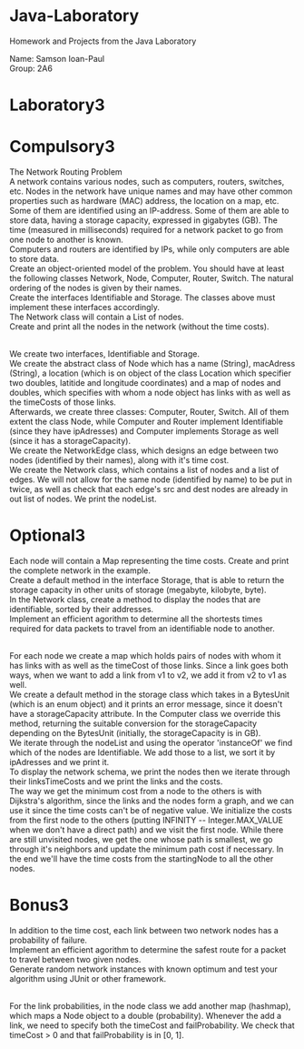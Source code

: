 # Java-Laboratory
 Homework and Projects from the Java Laboratory <br />

Name: Samson Ioan-Paul <br />
Group: 2A6 <br />

# Laboratory3

# Compulsory3
The Network Routing Problem <br />
A network contains various nodes, such as computers, routers, switches, etc. Nodes in the network have unique names and may have other common properties such as hardware (MAC) address, the location on a map, etc.
Some of them are identified using an IP-address. Some of them are able to store data, having a storage capacity, expressed in gigabytes (GB).
The time (measured in milliseconds) required for a network packet to go from one node to another is known. <br />
Computers and routers are identified by IPs, while only computers are able to store data. <br />
Create an object-oriented model of the problem. You should have at least the following classes Network, Node, Computer, Router, Switch. The natural ordering of the nodes is given by their names. <br />
Create the interfaces Identifiable and Storage. The classes above must implement these interfaces accordingly. <br />
The Network class will contain a List of nodes. <br />
Create and print all the nodes in the network (without the time costs). <br /> <br />

We create two interfaces, Identifiable and Storage.  <br />
We create the abstract class of Node which has a name (String), macAdress (String), a location (which is on object of the class Location which specifier two doubles, latitide and longitude coordinates) and a map of nodes and doubles, which specifies with whom a node object has links with as well as the timeCosts of those links. <br />
Afterwards, we create three classes: Computer, Router, Switch. All of them extent the class Node, while Computer and Router implement Identifiable (since they have ipAdresses) and Computer implements Storage as well (since it has a storageCapacity). <br />
We create the NetworkEdge class, which designs an edge between two nodes (identified by their names), along with it's time cost. <br />
We create the Network class, which contains a list of nodes and a list of edges. We will not allow for the same node (identified by name) to be put in twice, as well as check that each edge's src and dest nodes are already in out list of nodes. We print the nodeList. <br />

# Optional3
Each node will contain a Map representing the time costs. Create and print the complete network in the example. <br />
Create a default method in the interface Storage, that is able to return the storage capacity in other units of storage (megabyte, kilobyte, byte). <br />
In the Network class, create a method to display the nodes that are identifiable, sorted by their addresses. <br />
Implement an efficient agorithm to determine all the shortests times required for data packets to travel from an identifiable node to another. <br /> <br />

For each node we create a map which holds pairs of nodes with whom it has links with as well as the timeCost of those links. Since a link goes both ways, when we want to add a link from v1 to v2, we add it from v2 to v1 as well. <br />
We create a default method in the storage class which takes in a BytesUnit (which is an enum object) and it prints an error message, since it doesn't have a storageCapacity attribute. In the Computer class we override this method, returning the suitable conversion for the storageCapacity depending on the BytesUnit (initially, the storageCapacity is in GB). <br />
We iterate through the nodeList and using the operator 'instanceOf' we find which of the nodes are Identifiable. We add those to a list, we sort it by ipAdresses and we print it. <br />
To display the network schema, we print the nodes then we iterate through their linksTimeCosts and we print the links and the costs. <br />
The way we get the minimum cost from a node to the others is with Dijkstra's algorithm, since the links and the nodes form a graph, and we can use it since the time costs can't be of negative value. We initialize the costs from the first node to the others (putting INFINITY -- Integer.MAX_VALUE when we don't have a direct path) and we visit the first node. While there are still unvisited nodes, we get the one whose path is smallest, we go through it's neighbors and update the minimum path cost if necessary. In the end we'll have the time costs from the startingNode to all the other nodes. <br />

# Bonus3

In addition to the time cost, each link between two network nodes has a probability of failure. <br />
Implement an efficient agorithm to determine the safest route for a packet to travel between two given nodes. <br />
Generate random network instances with known optimum and test your algorithm using JUnit or other framework. <br /> <br />

For the link probabilities, in the node class we add another map (hashmap), which maps a Node object to a double (probability). Whenever the add a link, we need to specify both the timeCost and failProbability. We check that timeCost > 0 and that failProbability is in \[0, 1]. <br />
